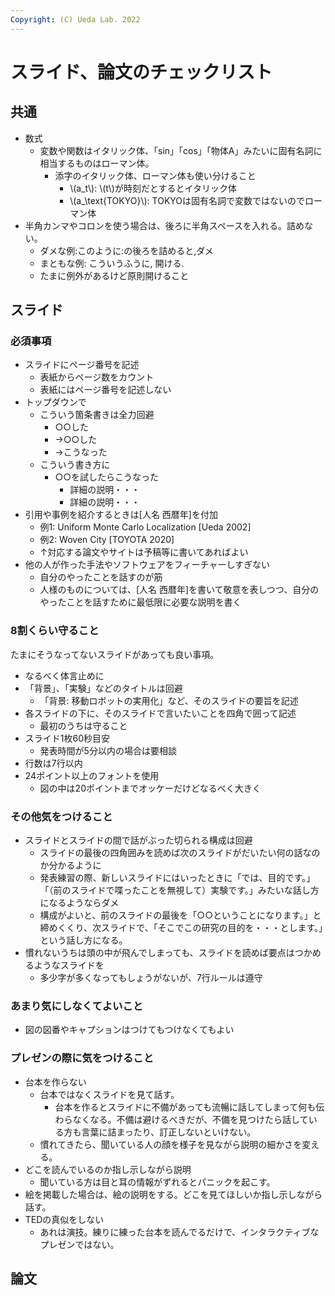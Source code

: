 ```yaml
---
Copyright: (C) Ueda Lab. 2022
---
```


# スライド、論文のチェックリスト

## 共通

* 数式
    * 変数や関数はイタリック体、「sin」「cos」「物体A」みたいに固有名詞に相当するものはローマン体。
         * 添字のイタリック体、ローマン体も使い分けること
            * \\(a_t\\): \\(t\\)が時刻だとするとイタリック体
            * \\(a_\text{TOKYO}\\): TOKYOは固有名詞で変数ではないのでローマン体
* 半角カンマやコロンを使う場合は、後ろに半角スペースを入れる。詰めない。
    * ダメな例:このように:の後ろを詰めると,ダメ
    * まともな例: こういうふうに, 開ける. 
    * たまに例外があるけど原則開けること


## スライド

### 必須事項

* スライドにページ番号を記述
    * 表紙からページ数をカウント
    * 表紙にはページ番号を記述しない
* トップダウンで
    * こういう箇条書きは全力回避
        * ○○した
        * →○○した
        * →こうなった
    * こういう書き方に
        * ○○を試したらこうなった
            * 詳細の説明・・・
            * 詳細の説明・・・
* 引用や事例を紹介するときは[人名 西暦年]を付加
    * 例1: Uniform Monte Carlo Localization [Ueda 2002]
    * 例2: Woven City [TOYOTA 2020]
    * ↑対応する論文やサイトは予稿等に書いてあればよい
* 他の人が作った手法やソフトウェアをフィーチャーしすぎない
    * 自分のやったことを話すのが筋
    * 人様のものについては、[人名 西暦年]を書いて敬意を表しつつ、自分のやったことを話すために最低限に必要な説明を書く

### 8割くらい守ること

たまにそうなってないスライドがあっても良い事項。

* なるべく体言止めに
* 「背景」、「実験」などのタイトルは回避
    * 「背景: 移動ロボットの実用化」など、そのスライドの要旨を記述
* 各スライドの下に、そのスライドで言いたいことを四角で囲って記述
    * 最初のうちは守ること
* スライド1枚60秒目安
    * 発表時間が5分以内の場合は要相談
* 行数は7行以内
* 24ポイント以上のフォントを使用
    * 図の中は20ポイントまでオッケーだけどなるべく大きく

### その他気をつけること

* スライドとスライドの間で話がぶった切られる構成は回避
    * スライドの最後の四角囲みを読めば次のスライドがだいたい何の話なのか分かるように
    * 発表練習の際、新しいスライドにはいったときに「では、目的です。」「（前のスライドで喋ったことを無視して）実験です。」みたいな話し方になるようならダメ
    * 構成がよいと、前のスライドの最後を「○○ということになります。」と締めくくり、次スライドで、「そこでこの研究の目的を・・・とします。」という話し方になる。
* 慣れないうちは頭の中が飛んでしまっても、スライドを読めば要点はつかめるようなスライドを
    * 多少字が多くなってもしょうがないが、7行ルールは遵守

### あまり気にしなくてよいこと

* 図の図番やキャプションはつけてもつけなくてもよい

### プレゼンの際に気をつけること

* 台本を作らない
    * 台本ではなくスライドを見て話す。
        * 台本を作るとスライドに不備があっても流暢に話してしまって何も伝わらなくなる。不備は避けるべきだが、不備を見つけたら話している方も言葉に詰まったり、訂正しないといけない。
    * 慣れてきたら、聞いている人の顔を様子を見ながら説明の細かさを変える。
* どこを読んでいるのか指し示しながら説明
    * 聞いている方は目と耳の情報がずれるとパニックを起こす。
* 絵を掲載した場合は、絵の説明をする。どこを見てほしいか指し示しながら話す。
* TEDの真似をしない
    * あれは演技。練りに練った台本を読んでるだけで、インタラクティブなプレゼンではない。

## 論文

